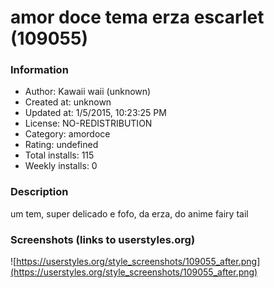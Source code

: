 # amor doce tema erza escarlet (109055)

### Information
- Author: Kawaii waii (unknown)
- Created at: unknown
- Updated at: 1/5/2015, 10:23:25 PM
- License: NO-REDISTRIBUTION
- Category: amordoce
- Rating: undefined
- Total installs: 115
- Weekly installs: 0


### Description
um tem, super delicado e fofo, da erza, do anime fairy tail


### Screenshots (links to userstyles.org)
![https://userstyles.org/style_screenshots/109055_after.png](https://userstyles.org/style_screenshots/109055_after.png)



